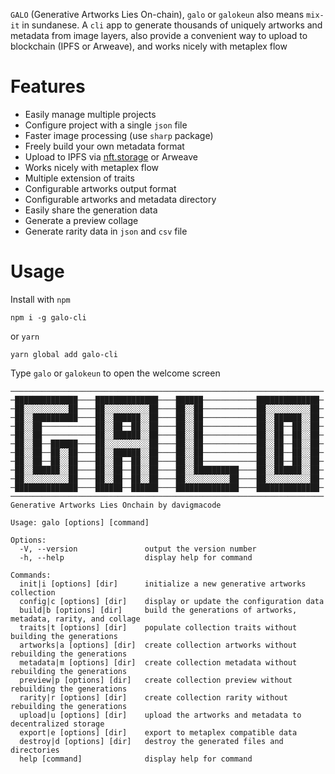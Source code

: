 `GALO` (Generative Artworks Lies On-chain), `galo` or `galokeun` also means `mix-it` in sundanese. A `cli` app to generate thousands of uniquely artworks and metadata from image layers, also provide a convenient way to upload to blockchain (IPFS or Arweave), and works nicely with metaplex flow

# Features

- Easily manage multiple projects
- Configure project with a single `json` file
- Faster image processing (use `sharp` package)
- Freely build your own metadata format
- Upload to IPFS via [nft.storage](https://nft.storage) or Arweave
- Works nicely with metaplex flow
- Multiple extension of traits
- Configurable artworks output format
- Configurable artworks and metadata directory
- Easily share the generation data
- Generate a preview collage
- Generate rarity data in `json` and `csv` file

# Usage

Install with `npm`

```
npm i -g galo-cli
```

or `yarn`

```
yarn global add galo-cli
```

Type `galo` or `galokeun` to open the welcome screen

```
──────────────────────────────────────────────────────────────────────
─██████████████────██████████████────██████────────────██████████████─
─██░░░░░░░░░░██────██░░░░░░░░░░██────██░░██────────────██░░░░░░░░░░██─
─██░░██████████────██░░██████░░██────██░░██────────────██░░██████░░██─
─██░░██────────────██░░██──██░░██────██░░██────────────██░░██──██░░██─
─██░░██────────────██░░██████░░██────██░░██────────────██░░██──██░░██─
─██░░██──██████────██░░░░░░░░░░██────██░░██────────────██░░██──██░░██─
─██░░██──██░░██────██░░██████░░██────██░░██────────────██░░██──██░░██─
─██░░██──██░░██────██░░██──██░░██────██░░██────────────██░░██──██░░██─
─██░░██████░░██────██░░██──██░░██────██░░██████████────██░░██████░░██─
─██░░░░░░░░░░██────██░░██──██░░██────██░░░░░░░░░░██────██░░░░░░░░░░██─
─██████████████────██████──██████────██████████████────██████████████─
──────────────────────────────────────────────────────────────────────
Generative Artworks Lies Onchain by davigmacode

Usage: galo [options] [command]

Options:
  -V, --version               output the version number
  -h, --help                  display help for command

Commands:
  init|i [options] [dir]      initialize a new generative artworks collection
  config|c [options] [dir]    display or update the configuration data
  build|b [options] [dir]     build the generations of artworks, metadata, rarity, and collage
  traits|t [options] [dir]    populate collection traits without building the generations
  artworks|a [options] [dir]  create collection artworks without rebuilding the generations
  metadata|m [options] [dir]  create collection metadata without rebuilding the generations
  preview|p [options] [dir]   create collection preview without rebuilding the generations
  rarity|r [options] [dir]    create collection rarity without rebuilding the generations
  upload|u [options] [dir]    upload the artworks and metadata to decentralized storage
  export|e [options] [dir]    export to metaplex compatible data
  destroy|d [options] [dir]   destroy the generated files and directories
  help [command]              display help for command
```
